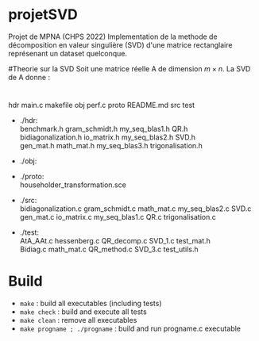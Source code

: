 # projetSVD
Projet de MPNA (CHPS 2022)
Implementation de la methode de décomposition en valeur singulière (SVD) d'une matrice rectanglaire représenant un dataset quelconque.

#Theorie sur la SVD
Soit une matrice réelle A de dimension $m \times n$. La SVD de A donne :  
#
hdr  main.c  makefile  obj  perf.c  proto  README.md  src  test  

- ./hdr:  
benchmark.h          gram_schmidt.h  my_seq_blas1.h  QR.h  
bidiagonalization.h  io_matrix.h     my_seq_blas2.h  SVD.h  
gen_mat.h            math_mat.h      my_seq_blas3.h  trigonalisation.h  

- ./obj:  

- ./proto:  
householder_transformation.sce  

- ./src:  
bidiagonalization.c  gram_schmidt.c  math_mat.c      my_seq_blas2.c  SVD.c  
gen_mat.c            io_matrix.c     my_seq_blas1.c  QR.c            trigonalisation.c  

- ./test:  
AtA_AAt.c  hessenberg.c  QR_decomp.c  SVD_1.c  test_mat.h  
Bidiag.c   math_mat.c    QR_method.c  SVD_3.c  test_utils.h  

# Build
- `make` : build all executables (including tests)
- `make check` : build and execute all tests
- `make clean` : remove all executables
- `make progname ; ./progname` : build and run progname.c executable
